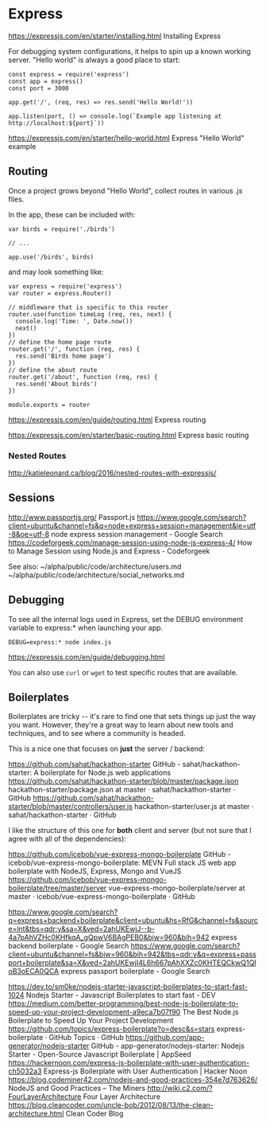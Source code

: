 # Express

https://expressjs.com/en/starter/installing.html
Installing Express

For debugging system configurations, it helps to spin up a known working server. "Hello world" is always a good place to start:

```
const express = require('express')
const app = express()
const port = 3000

app.get('/', (req, res) => res.send('Hello World!'))

app.listen(port, () => console.log(`Example app listening at http://localhost:${port}`))
```

https://expressjs.com/en/starter/hello-world.html
Express "Hello World" example


## Routing

Once a project grows beyond "Hello World", collect routes in various .js files. 

In the app, these can be included with:

```
var birds = require('./birds')

// ...

app.use('/birds', birds)
```

and may look something like:

```
var express = require('express')
var router = express.Router()

// middleware that is specific to this router
router.use(function timeLog (req, res, next) {
  console.log('Time: ', Date.now())
  next()
})
// define the home page route
router.get('/', function (req, res) {
  res.send('Birds home page')
})
// define the about route
router.get('/about', function (req, res) {
  res.send('About birds')
})

module.exports = router

```

https://expressjs.com/en/guide/routing.html
Express routing

https://expressjs.com/en/starter/basic-routing.html
Express basic routing

### Nested Routes

http://katieleonard.ca/blog/2016/nested-routes-with-expressjs/


## Sessions

http://www.passportjs.org/
Passport.js
https://www.google.com/search?client=ubuntu&channel=fs&q=node+express+session+management&ie=utf-8&oe=utf-8
node express session management - Google Search
https://codeforgeek.com/manage-session-using-node-js-express-4/
How to Manage Session using Node.js and Express - Codeforgeek

See also:
~/alpha/public/code/architecture/users.md
~/alpha/public/code/architecture/social_networks.md


## Debugging

To see all the internal logs used in Express, set the DEBUG environment variable to express:* when launching your app.

    DEBUG=express:* node index.js

https://expressjs.com/en/guide/debugging.html

You can also use `curl` or `wget` to test specific routes that are available. 


## Boilerplates

Boilerplates are tricky -- it's rare to find one that sets things up just the way you want. However, they're a great way to learn about new tools and techniques, and to see where a community is headed. 

This is a nice one that focuses on **just** the server / backend:

https://github.com/sahat/hackathon-starter
GitHub - sahat/hackathon-starter: A boilerplate for Node.js web applications
https://github.com/sahat/hackathon-starter/blob/master/package.json
hackathon-starter/package.json at master · sahat/hackathon-starter · GitHub
https://github.com/sahat/hackathon-starter/blob/master/controllers/user.js
hackathon-starter/user.js at master · sahat/hackathon-starter · GitHub

I like the structure of this one for **both** client and server (but not sure that I agree with all of the dependencies):

https://github.com/icebob/vue-express-mongo-boilerplate
GitHub - icebob/vue-express-mongo-boilerplate: MEVN Full stack JS web app boilerplate with NodeJS, Express, Mongo and VueJS
https://github.com/icebob/vue-express-mongo-boilerplate/tree/master/server
vue-express-mongo-boilerplate/server at master · icebob/vue-express-mongo-boilerplate · GitHub

https://www.google.com/search?q=express+backend+boilerplate&client=ubuntu&hs=RfG&channel=fs&source=lnt&tbs=qdr:y&sa=X&ved=2ahUKEwjJ--b-4a7pAhVZHc0KHfkqA_gQpwV6BAgPEB0&biw=960&bih=942
express backend boilerplate - Google Search
https://www.google.com/search?client=ubuntu&channel=fs&biw=960&bih=942&tbs=qdr:y&q=express+passport+boilerplate&sa=X&ved=2ahUKEwjI4L6h667pAhXXZc0KHTEQCkwQ1QIoB3oECA0QCA
express passport boilerplate - Google Search

https://dev.to/sm0ke/nodejs-starter-javascript-boilerplates-to-start-fast-1024
Nodejs Starter - Javascript Boilerplates to start fast - DEV
https://medium.com/better-programming/best-node-js-boilerplate-to-speed-up-your-project-development-a9eca7b07f90
The Best Node.js Boilerplate to Speed Up Your Project Development
https://github.com/topics/express-boilerplate?o=desc&s=stars
express-boilerplate · GitHub Topics · GitHub
https://github.com/app-generator/nodejs-starter
GitHub - app-generator/nodejs-starter: Nodejs Starter - Open-Source Javascript Boilerplate | AppSeed
https://hackernoon.com/express-js-boilerplate-with-user-authentication-ch5032a3
Express-js Boilerplate with User Authentication | Hacker Noon
https://blog.codeminer42.com/nodejs-and-good-practices-354e7d763626/
NodeJS and Good Practices – The Miners
http://wiki.c2.com/?FourLayerArchitecture
Four Layer Architecture
https://blog.cleancoder.com/uncle-bob/2012/08/13/the-clean-architecture.html
Clean Coder Blog

